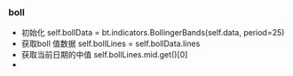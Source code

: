 ### boll

- 初始化
 self.bollData = bt.indicators.BollingerBands(self.data, period=25)
- 获取boll 值数据  self.bollLines = self.bollData.lines
- 获取当前日期的中值 self.bollLines.mid.get()[0]
- 
